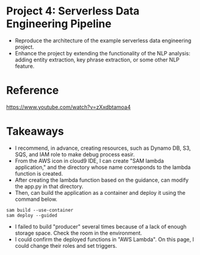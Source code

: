 # Project 4: Serverless Data Engineering Pipeline
- Reproduce the architecture of the example serverless data engineering project.
- Enhance the project by extending the functionality of the NLP analysis: adding entity extraction, key phrase extraction, or some other NLP feature.

# Reference
https://www.youtube.com/watch?v=zXxdbtamoa4

# Takeaways
- I recommend, in advance, creating resources, such as Dynamo DB, S3, SQS, and IAM role to make debug process easir.
- From the AWS icon in cloud9 IDE, I can create "SAM lambda application," and the directory whose name corresponds to the lambda function is created.
- After creating the lambda function based on the guidance, can modify the app.py in that directory.
- Then, can build the application as a container and deploy it using the command below.
```command
sam build --use-container
sam deploy --guided
```
  - I failed to build "producer" several times because of a lack of enough storage space. Check the room in the environment.
- I could confirm the deployed functions in "AWS Lambda". On this page, I could change their roles and set triggers.
